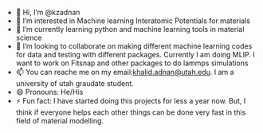- 👋 Hi, I’m @kzadnan
- 👀 I’m interested in Machine learning Interatomic Potentials for materials
- 🌱 I’m currently learning python and machine learning tools in material science
- 💞️ I’m looking to collaborate on making different machine learning codes for data and testing with different packages. Currently I am doing MLIP. I want to work on Fitsnap and other packages to do lammps simulations
- 📫 You can reache me on my email:khalid.adnan@utah.edu. I am a university of utah graudate student.
- 😄 Pronouns: He/His
- ⚡ Fun fact: I have started doing this projects for less a year now. But, I think if everyone helps each other things can be done very fast in this field of material modelling.

<!---
kzadnan/kzadnan is a ✨ special ✨ repository because its `README.md` (this file) appears on your GitHub profile.
You can click the Preview link to take a look at your changes.
--->
